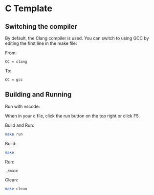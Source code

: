 # C Template

## Switching the compiler

By default, the Clang compiler is used. You can switch to using GCC by editing the first line in the make file:

From:

```
CC = clang
```

To:

```
CC = gcc
```

## Building and Running

Run with vscode:

When in your c file, click the run button on the top right or click F5.

Build and Run:
```sh
make run
```

Build:
```sh
make
```

Run:
```sh
./main
```

Clean:
```sh
make clean
```
